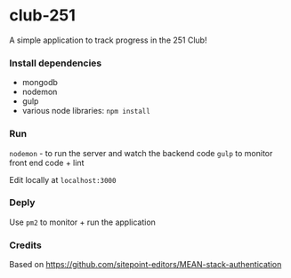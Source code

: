 # club-251

A simple application to track progress in the 251 Club!

### Install dependencies

- mongodb
- nodemon
- gulp
- various node libraries: `npm install`

### Run

`nodemon` - to run the server and watch the backend code
`gulp` to monitor front end code + lint

Edit locally at `localhost:3000`

### Deply

Use `pm2` to monitor + run the application

### Credits

Based on https://github.com/sitepoint-editors/MEAN-stack-authentication
